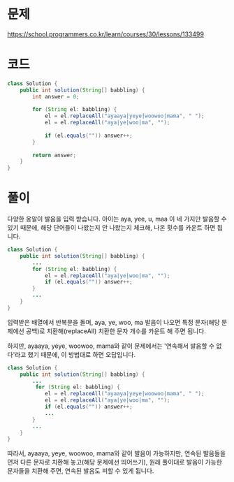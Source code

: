 # 문제

https://school.programmers.co.kr/learn/courses/30/lessons/133499

# 코드

```java
class Solution {
    public int solution(String[] babbling) {
        int answer = 0;
        
        for (String el: babbling) {
            el = el.replaceAll("ayaaya|yeye|woowoo|mama", " ");
            el = el.replaceAll("aya|ye|woo|ma", "");
            
            if (el.equals("")) answer++;
        }
        
        return answer;
    }
}
```

# 풀이

다양한 옹알이 발음을 입력 받습니다. 아이는 aya, yee, u, maa 이 네 가지만 발음할 수 있기 때문에, 해당 단어들이 나왔는지 안 나왔는지 체크해, 나온 횟수를 카운트 하면 됩니다.

```java
class Solution {
    public int solution(String[] babbling) {
        ...
        for (String el: babbling) {
            el = el.replaceAll("aya|ye|woo|ma", "");
            if (el.equals("")) answer++;
        }
        ...
    }
}
```

입력받은 배열에서 반복문을 돌며, aya, ye, woo, ma 발음이 나오면 특정 문자(해당 문제에선 공백)로 치환해(replaceAll) 치환한 문자 개수를 카운트 해 주면 됩니다.

하지만, ayaaya, yeye, woowoo, mama와 같이 문제에서는 '연속해서 발음할 수 없다'라고 했기 때문에, 이 방법대로 하면 오답입니다.

```java
class Solution {
    public int solution(String[] babbling) {
        ...
         for (String el: babbling) {
            el = el.replaceAll("ayaaya|yeye|woowoo|mama", " ");
            el = el.replaceAll("aya|ye|woo|ma", "");
            if (el.equals("")) answer++;
            ...
        }
        ...
    }
}
```

따라서, ayaaya, yeye, woowoo, mama와 같이 발음이 가능하지만, 연속된 발음들을 먼저 다른 문자로 치환해 놓고(해당 문제에선 띄어쓰기), 원래 풀이대로 발음이 가능한 문자들을 치환해 주면, 연속된 발음도 피할 수 있게 됩니다.
